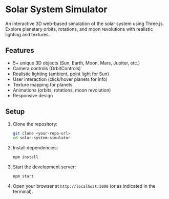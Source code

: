# Solar System Simulator

An interactive 3D web-based simulation of the solar system using Three.js. Explore planetary orbits, rotations, and moon revolutions with realistic lighting and textures.

## Features
- 5+ unique 3D objects (Sun, Earth, Moon, Mars, Jupiter, etc.)
- Camera controls (OrbitControls)
- Realistic lighting (ambient, point light for Sun)
- User interaction (click/hover planets for info)
- Texture mapping for planets
- Animations (orbits, rotations, moon revolution)
- Responsive design

## Setup
1. Clone the repository:
   ```bash
   git clone <your-repo-url>
   cd solar-system-simulator
   ```
2. Install dependencies:
   ```bash
   npm install
   ```
3. Start the development server:
   ```bash
   npm start
   ```
4. Open your browser at `http://localhost:3000` (or as indicated in the terminal).
